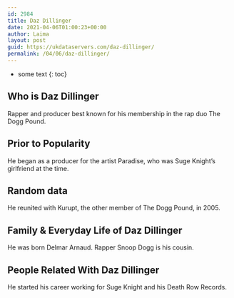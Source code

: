 ```yaml
---
id: 2984
title: Daz Dillinger
date: 2021-04-06T01:00:23+00:00
author: Laima
layout: post
guid: https://ukdataservers.com/daz-dillinger/
permalink: /04/06/daz-dillinger/
---
```


* some text
{: toc}


## Who is Daz Dillinger
                  
                  
                  
Rapper and producer best known for his membership in the rap duo The Dogg Pound.
                  
              
            
              
            
                
                
                
## Prior to Popularity
                  
                  
                  
He began as a producer for the artist Paradise, who was Suge Knight&#8217;s girlfriend at the time.
                  
              
            
              
            
                
                
                
## Random data
                  
                  
                  
He reunited with Kurupt, the other member of The Dogg Pound, in 2005.
                  
              
            
              
            
                
                
                
## Family & Everyday Life of Daz Dillinger
                  
                  
                  
He was born Delmar Arnaud. Rapper Snoop Dogg is his cousin.
                  
              
            
              
            
                
                
                
## People Related With Daz Dillinger
                  
                  
                  
He started his career working for Suge Knight and his Death Row Records.
                  
              
            
              
            
                
              
            
              
              
            
            
              
            
          
          
          